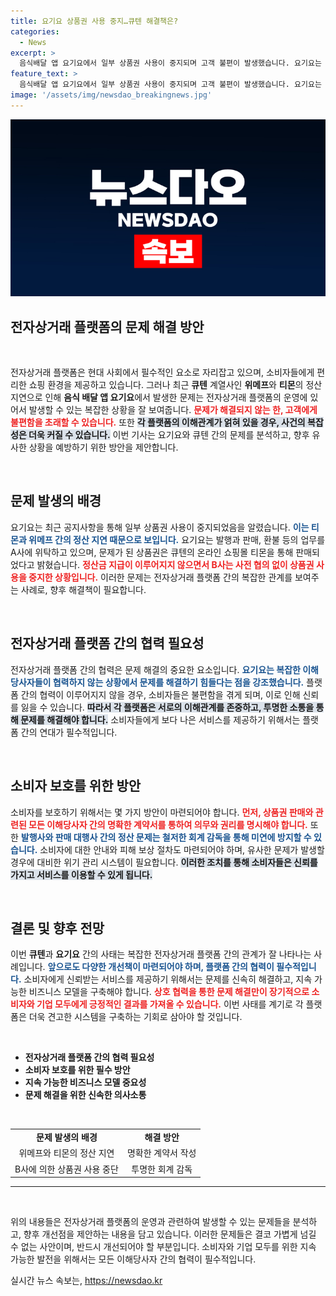 ```yaml
---
title: 요기요 상품권 사용 중지…큐텐 해결책은?
categories:
  - News
excerpt: >
  음식배달 앱 요기요에서 일부 상품권 사용이 중지되며 고객 불편이 발생했습니다. 요기요는 큐텐에 근본적인 해결책을 촉구하며, 상품권 문제의 배경과 복잡한 이해관계를 설명했습니다.
feature_text: >
  음식배달 앱 요기요에서 일부 상품권 사용이 중지되며 고객 불편이 발생했습니다. 요기요는 큐텐에 근본적인 해결책을 촉구하며, 상품권 문제의 배경과 복잡한 이해관계를 설명했습니다.
image: '/assets/img/newsdao_breakingnews.jpg'
---
```


<p><img src="/assets/img/newsdao_breakingnews.jpg" alt="ranknews 속보" /></p>

<h2 data-ke-size="size26">전자상거래 플랫폼의 문제 해결 방안</h2>

<p data-ke-size="size16">&nbsp;</p>

<p>전자상거래 플랫폼은 현대 사회에서 필수적인 요소로 자리잡고 있으며, 소비자들에게 편리한 쇼핑 환경을 제공하고 있습니다. 그러나 최근 <strong>큐텐</strong> 계열사인 <strong>위메프</strong>와 <strong>티몬</strong>의 정산 지연으로 인해 <strong>음식 배달 앱 요기요</strong>에서 발생한 문제는 전자상거래 플랫폼의 운영에 있어서 발생할 수 있는 복잡한 상황을 잘 보여줍니다. <b><span style="color: #ee2323;">문제가 해결되지 않는 한, 고객에게 불편함을 초래할 수 있습니다.</span></b> 또한 <b><span style="background-color: #21538527;">각 플랫폼의 이해관계가 얽혀 있을 경우, 사건의 복잡성은 더욱 커질 수 있습니다.</span></b> 이번 기사는 요기요와 큐텐 간의 문제를 분석하고, 향후 유사한 상황을 예방하기 위한 방안을 제안합니다.</p>

<p data-ke-size="size16">&nbsp;</p>

<h2 data-ke-size="size26">문제 발생의 배경</h2>

<p>요기요는 최근 공지사항을 통해 일부 상품권 사용이 중지되었음을 알렸습니다. <b><span style="color: #1a5490;">이는 티몬과 위메프 간의 정산 지연 때문으로 보입니다.</span></b> 요기요는 발행과 판매, 환불 등의 업무를 A사에 위탁하고 있으며, 문제가 된 상품권은 큐텐의 온라인 쇼핑몰 티몬을 통해 판매되었다고 밝혔습니다. <b><span style="color: #ee2323;">정산금 지급이 이루어지지 않으면서 B사는 사전 협의 없이 상품권 사용을 중지한 상황입니다.</span></b> 이러한 문제는 전자상거래 플랫폼 간의 복잡한 관계를 보여주는 사례로, 향후 해결책이 필요합니다.</p>

<p data-ke-size="size16">&nbsp;</p>

<h2 data-ke-size="size26">전자상거래 플랫폼 간의 협력 필요성</h2>

<p>전자상거래 플랫폼 간의 협력은 문제 해결의 중요한 요소입니다. <b><span style="color: #1a5490;">요기요는 복잡한 이해당사자들이 협력하지 않는 상황에서 문제를 해결하기 힘들다는 점을 강조했습니다.</span></b> 플랫폼 간의 협력이 이루어지지 않을 경우, 소비자들은 불편함을 겪게 되며, 이로 인해 신뢰를 잃을 수 있습니다. <b><span style="background-color: #21538527;">따라서 각 플랫폼은 서로의 이해관계를 존중하고, 투명한 소통을 통해 문제를 해결해야 합니다.</span></b> 소비자들에게 보다 나은 서비스를 제공하기 위해서는 플랫폼 간의 연대가 필수적입니다.</p>

<p data-ke-size="size16">&nbsp;</p>

<h2 data-ke-size="size26">소비자 보호를 위한 방안</h2>

<p>소비자를 보호하기 위해서는 몇 가지 방안이 마련되어야 합니다. <b><span style="color: #ee2323;">먼저, 상품권 판매와 관련된 모든 이해당사자 간의 명확한 계약서를 통하여 의무와 권리를 명시해야 합니다.</span></b> 또한 <b><span style="color: #1a5490;">발행사와 판매 대행사 간의 정산 문제는 철저한 회계 감독을 통해 미연에 방지할 수 있습니다.</span></b> 소비자에 대한 안내와 피해 보상 절차도 마련되어야 하며, 유사한 문제가 발생할 경우에 대비한 위기 관리 시스템이 필요합니다. <b><span style="background-color: #21538527;">이러한 조치를 통해 소비자들은 신뢰를 가지고 서비스를 이용할 수 있게 됩니다.</span></b></p>

<p data-ke-size="size16">&nbsp;</p>

<h2 data-ke-size="size26">결론 및 향후 전망</h2>

<p>이번 <strong>큐텐</strong>과 <strong>요기요</strong> 간의 사태는 복잡한 전자상거래 플랫폼 간의 관계가 잘 나타나는 사례입니다. <b><span style="color: #1a5490;">앞으로도 다양한 개선책이 마련되어야 하며, 플랫폼 간의 협력이 필수적입니다.</span></b> 소비자에게 신뢰받는 서비스를 제공하기 위해서는 문제를 신속히 해결하고, 지속 가능한 비즈니스 모델을 구축해야 합니다. <b><span style="color: #ee2323;">상호 협력을 통한 문제 해결만이 장기적으로 소비자와 기업 모두에게 긍정적인 결과를 가져올 수 있습니다.</span></b> 이번 사태를 계기로 각 플랫폼은 더욱 견고한 시스템을 구축하는 기회로 삼아야 할 것입니다.</p>

<p data-ke-size="size16">&nbsp;</p>

<ul>
  <li><b>전자상거래 플랫폼 간의 협력 필요성</b></li>
  <li><b>소비자 보호를 위한 필수 방안</b></li>
  <li><b>지속 가능한 비즈니스 모델 중요성</b></li>
  <li><b>문제 해결을 위한 신속한 의사소통</b></li>
</ul>

<p data-ke-size="size16">&nbsp;</p>

<table style="width: 100%; border-collapse: collapse;">
  <tr>
    <td style="text-align: center; height: 17px;"><b>문제 발생의 배경</b></td>
    <td style="text-align: center; height: 17px;"><b>해결 방안</b></td>
  </tr>
  <tr>
    <td style="text-align: center; height: 17px;">위메프와 티몬의 정산 지연</td>
    <td style="text-align: center; height: 17px;">명확한 계약서 작성</td>
  </tr>
  <tr>
    <td style="text-align: center; height: 17px;">B사에 의한 상품권 사용 중단</td>
    <td style="text-align: center; height: 17px;">투명한 회계 감독</td>
  </tr>
</table>

<hr />

<p data-ke-size="size16">&nbsp;</p>

<p>위의 내용들은 전자상거래 플랫폼의 운영과 관련하여 발생할 수 있는 문제들을 분석하고, 향후 개선점을 제안하는 내용을 담고 있습니다. 이러한 문제들은 결코 가볍게 넘길 수 없는 사안이며, 반드시 개선되어야 할 부분입니다. 소비자와 기업 모두를 위한 지속 가능한 발전을 위해서는 모든 이해당사자 간의 협력이 필수적입니다.</p>
실시간 뉴스 속보는, <a href="https://newsdao.kr" rel="dofollow">https://newsdao.kr</a>


